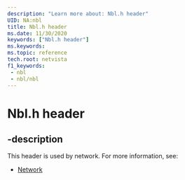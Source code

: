 ```yaml
---
description: "Learn more about: Nbl.h header"
UID: NA:nbl
title: Nbl.h header
ms.date: 11/30/2020
keywords: ["Nbl.h header"]
ms.keywords: 
ms.topic: reference
tech.root: netvista
f1_keywords:
 - nbl
 - nbl/nbl
---
```


# Nbl.h header


## -description

This header is used by network. For more information, see:

- [Network](../_netvista/index.md)

